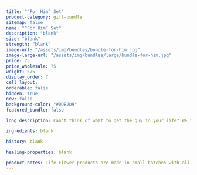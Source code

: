 ```yaml
---
title: "“For Him” Set"
product-category: gift-bundle
sitemap: false
name: "“For Him” Set"
description: "blank"
size: "blank"
strength: "blank"
image-url: "/assets/img/bundles/bundle-for-him.jpg"
image-large-url: "/assets/img/bundles/large/bundle-for-him.jpg"
price: 75
price_wholesale: 75
weight: 575
display_order: 7
cell_layout:
orderable: false
hidden: true
new: false
background-color: "#DDE2D9"
featured_bundle: false

long_description: Can't think of what to get the guy in your life? We took the guess work out and formulated this package specifically based on what our male customers enjoy the most. Includes a Sativa bath bomb, Sat Nam Bath Crystals and the Extra Strength Med Stick. Originally priced at $90, discounted to $75!

ingredients: blank

history: blank

healing-properties: blank

product-notes: Life Flower products are made in small batches with all-natural and boutique ingredients. Orders are processed and ship within 14 business days. Please allow additional time for&nbsp;delivery.
---
```

